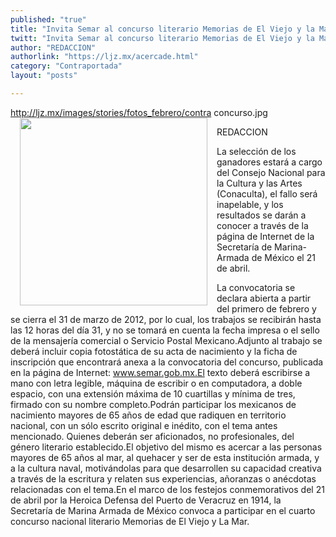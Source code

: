 ```yaml
---
published: "true"
title: "Invita Semar al concurso literario Memorias de El Viejo y la Mar"
twitt: "Invita Semar al concurso literario Memorias de El Viejo y la Mar"
author: "REDACCION"
authorlink: "https://ljz.mx/acercade.html"
category: "Contraportada"
layout: "posts"

---
```

http://ljz.mx/images/stories/fotos_febrero/contra concurso.jpg
<img src="http://ljz.mx/images/stories/fotos_febrero/contra concurso.jpg" border="0" width="300" style="margin-left: 15px; margin-right: 15px; float: left;" />


  REDACCION



  La selección de los ganadores estará a cargo del Consejo Nacional para la Cultura y las Artes (Conaculta), el fallo será inapelable, y los resultados se darán a conocer a través de la página de Internet de la Secretaría de Marina-Armada de México el 21 de abril.


La convocatoria se declara abierta a partir del primero de febrero y se cierra el 31 de marzo de 2012, por lo cual, los trabajos se recibirán hasta las 12 horas del día 31, y no se tomará en cuenta la fecha impresa o el sello de la mensajería comercial o Servicio Postal Mexicano.Adjunto al trabajo se deberá incluir copia fotostática de su acta de nacimiento y la ficha de inscripción que encontrará anexa a la convocatoria del concurso, publicada en la página de Internet: www.semar.gob.mx.El texto deberá escribirse a mano con letra legible, máquina de escribir o en computadora, a doble espacio, con una extensión máxima de 10 cuartillas y mínima de tres, firmado con su nombre completo.Podrán participar los mexicanos de nacimiento mayores de 65 años de edad que radiquen en territorio nacional, con un sólo escrito original e inédito, con el tema antes mencionado. Quienes deberán ser aficionados, no profesionales, del género literario establecido.El objetivo del mismo es acercar a las personas mayores de 65 años al mar, al quehacer y ser de esta institución armada, y a la cultura naval, motivándolas para que desarrollen su capacidad creativa a través de la escritura y relaten sus experiencias, añoranzas o anécdotas relacionadas con el tema.En el marco de los festejos conmemorativos del 21 de abril por la Heroica Defensa del Puerto de Veracruz en 1914, la Secretaría de Marina Armada de México convoca a participar en el cuarto concurso nacional literario Memorias de El Viejo y La Mar.
